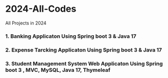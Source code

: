 # 2024-All-Codes

All Projects in 2024


<h3>1. Banking Applicaton Using Spring boot 3 & Java 17</h3>
<h3>2. Expense Tarcking Applicaton Using Spring boot 3 & Java 17</h3>
<h3>3. Student Management System Web Applicaton Using Spring boot 3 , MVC, MySQL, Java 17, Thymeleaf</h3>

